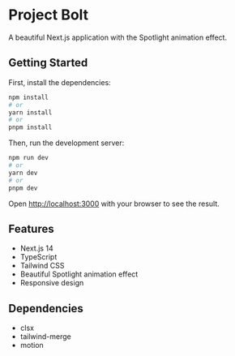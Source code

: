 # Project Bolt

A beautiful Next.js application with the Spotlight animation effect.

## Getting Started

First, install the dependencies:

```bash
npm install
# or
yarn install
# or
pnpm install
```

Then, run the development server:

```bash
npm run dev
# or
yarn dev
# or
pnpm dev
```

Open [http://localhost:3000](http://localhost:3000) with your browser to see the result.

## Features

- Next.js 14
- TypeScript
- Tailwind CSS
- Beautiful Spotlight animation effect
- Responsive design

## Dependencies

- clsx
- tailwind-merge
- motion 